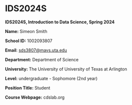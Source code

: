 # IDS2024S

**IDS2024S, Introduction to Data Science, Spring 2024**

**Name:** Simeon Smith 

**School ID:** 1002093807

**Email**: sds3807@mavs.uta.edu

**Department:** Department of Science

**University:** The University of University of Texas at Arlington

**Level:** undergraduate - Sophomore (2nd year) 

**Position Title:** Student

**Course Webpage:** cdslab.org



